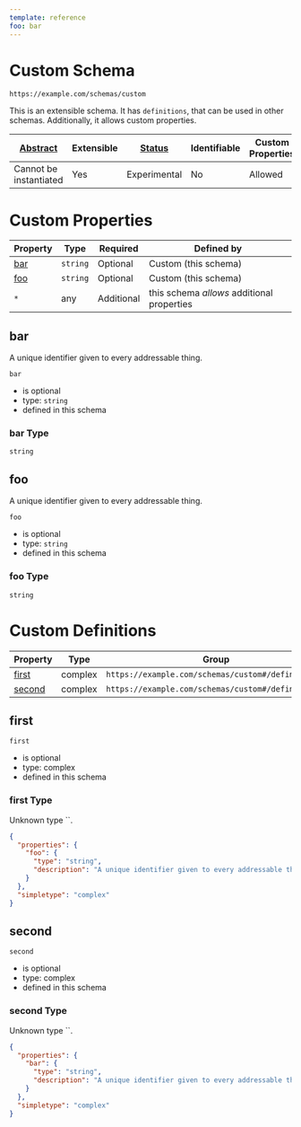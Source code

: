```yaml
---
template: reference
foo: bar
---
```


# Custom Schema

```
https://example.com/schemas/custom
```

This is an extensible schema. It has `definitions`, that can be used in other schemas. Additionally, it allows custom properties.

| [Abstract](../abstract.md) | Extensible | [Status](../status.md) | Identifiable | Custom Properties | Additional Properties | Defined In |
|----------------------------|------------|------------------------|--------------|-------------------|-----------------------|------------|
| Cannot be instantiated | Yes | Experimental | No | Allowed | Permitted | [custom.schema.json](custom.schema.json) |

# Custom Properties

| Property | Type | Required | Defined by |
|----------|------|----------|------------|
| [bar](#bar) | `string` | Optional | Custom (this schema) |
| [foo](#foo) | `string` | Optional | Custom (this schema) |
| `*` | any | Additional | this schema *allows* additional properties |

## bar

A unique identifier given to every addressable thing.

`bar`

* is optional
* type: `string`
* defined in this schema

### bar Type


`string`







## foo

A unique identifier given to every addressable thing.

`foo`

* is optional
* type: `string`
* defined in this schema

### foo Type


`string`







# Custom Definitions

| Property | Type | Group |
|----------|------|-------|
| [first](#first) | complex | `https://example.com/schemas/custom#/definitions/` |
| [second](#second) | complex | `https://example.com/schemas/custom#/definitions/` |

## first


`first`

* is optional
* type: complex
* defined in this schema

### first Type

Unknown type ``.

```json
{
  "properties": {
    "foo": {
      "type": "string",
      "description": "A unique identifier given to every addressable thing."
    }
  },
  "simpletype": "complex"
}
```





## second


`second`

* is optional
* type: complex
* defined in this schema

### second Type

Unknown type ``.

```json
{
  "properties": {
    "bar": {
      "type": "string",
      "description": "A unique identifier given to every addressable thing."
    }
  },
  "simpletype": "complex"
}
```




